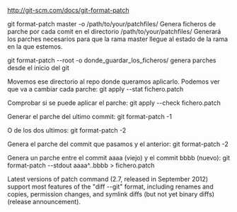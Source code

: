 http://git-scm.com/docs/git-format-patch

git format-patch master -o /path/to/your/patchfiles/
  Genera ficheros de parche por cada comit en el directorio /path/to/your/patchfiles/
  Generará los parches necesarios para que la rama master llegue al estado de la rama en la que estemos.

git format-patch --root -o donde_guardar_los_ficheros/
  genera parches desde el inicio del git


Movemos ese directorio al repo donde queramos aplicarlo.
Podemos ver que va a cambiar cada parche:
git apply --stat fichero.patch

Comprobar si se puede aplicar el parche:
git apply --check fichero.patch


Generar el parche del ultimo commit:
git format-patch -1

O de los dos ultimos:
git format-patch -2

Genera el parche del commit que pasamos y el anterior:
git format-patch -2 <sha1>

Genera un parche entre el commit aaaa (viejo) y el commit bbbb (nuevo):
git format-patch --stdout aaaa^..bbbb > fichero.patch


Latest versions of patch command (2.7, released in September 2012) support most features of the "diff --git" format, including renames and copies, permission changes, and symlink diffs (but not yet binary diffs) (release announcement).
